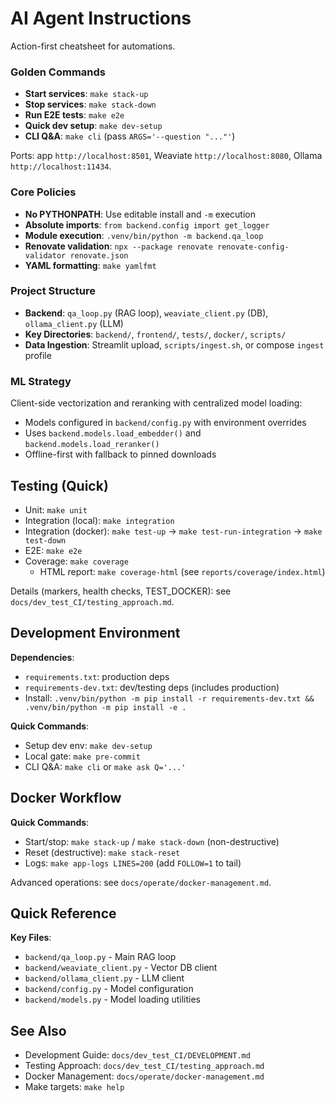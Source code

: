 # AI Agent Instructions

Action-first cheatsheet for automations.

### Golden Commands

- **Start services**: `make stack-up`
- **Stop services**: `make stack-down`
- **Run E2E tests**: `make e2e`
- **Quick dev setup**: `make dev-setup`
- **CLI Q&A**: `make cli` (pass `ARGS='--question "..."'`)

Ports: app `http://localhost:8501`, Weaviate `http://localhost:8080`, Ollama `http://localhost:11434`.

### Core Policies

- **No PYTHONPATH**: Use editable install and `-m` execution
- **Absolute imports**: `from backend.config import get_logger`
- **Module execution**: `.venv/bin/python -m backend.qa_loop`
- **Renovate validation**: `npx --package renovate renovate-config-validator renovate.json`
- **YAML formatting**: `make yamlfmt`

### Project Structure

- **Backend**: `qa_loop.py` (RAG loop), `weaviate_client.py` (DB), `ollama_client.py` (LLM)
- **Key Directories**: `backend/`, `frontend/`, `tests/`, `docker/`, `scripts/`
- **Data Ingestion**: Streamlit upload, `scripts/ingest.sh`, or compose `ingest` profile

### ML Strategy

Client-side vectorization and reranking with centralized model loading:
- Models configured in `backend/config.py` with environment overrides
- Uses `backend.models.load_embedder()` and `backend.models.load_reranker()`
- Offline-first with fallback to pinned downloads

## Testing (Quick)

- Unit: `make unit`
- Integration (local): `make integration`
- Integration (docker): `make test-up` → `make test-run-integration` → `make test-down`
- E2E: `make e2e`
- Coverage: `make coverage`
  - HTML report: `make coverage-html` (see `reports/coverage/index.html`)

Details (markers, health checks, TEST_DOCKER): see `docs/dev_test_CI/testing_approach.md`.

## Development Environment

**Dependencies**:
- `requirements.txt`: production deps
- `requirements-dev.txt`: dev/testing deps (includes production)
- Install: `.venv/bin/python -m pip install -r requirements-dev.txt && .venv/bin/python -m pip install -e .`

**Quick Commands**:
- Setup dev env: `make dev-setup`
- Local gate: `make pre-commit`
- CLI Q&A: `make cli` or `make ask Q='...'`

## Docker Workflow

**Quick Commands**:
- Start/stop: `make stack-up` / `make stack-down` (non-destructive)
- Reset (destructive): `make stack-reset`
- Logs: `make app-logs LINES=200` (add `FOLLOW=1` to tail)

Advanced operations: see `docs/operate/docker-management.md`.

## Quick Reference

**Key Files**:
- `backend/qa_loop.py` - Main RAG loop
- `backend/weaviate_client.py` - Vector DB client
- `backend/ollama_client.py` - LLM client
- `backend/config.py` - Model configuration
- `backend/models.py` - Model loading utilities

## See Also
- Development Guide: `docs/dev_test_CI/DEVELOPMENT.md`
- Testing Approach: `docs/dev_test_CI/testing_approach.md`
- Docker Management: `docs/operate/docker-management.md`
- Make targets: `make help`
